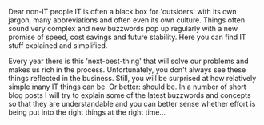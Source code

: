 Dear non-IT people
IT is often a black box for 'outsiders' with its own jargon, many abbreviations and often even its own culture. Things often sound very complex and new buzzwords pop up regularly with a new promise of speed, cost savings and future stability. Here you can find IT stuff explained and simplified.

Every year there is this 'next-best-thing' that will solve our problems and makes us rich in the process. Unfortunately, you don't always see these things reflected in the business. Still, you will be surprised at how relatively simple many IT things can be. Or better: should be. In a number of short blog posts I will try to explain some of the latest buzzwords and concepts so that they are understandable and you can better sense whether effort is being put into the right things at the right time...